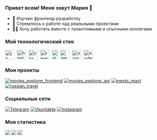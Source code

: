 ### Привет всем! Меня зовут Мария 👋 

- 🌱 Изучаю фронтенд-разработку
- 🚀 Стремлюсь к работе над реальными проектами
- 👨‍💻 Хочу работать вместе с талантливыми и опытными коллегами

### Мой технологический стек
<img src="https://cdn.jsdelivr.net/gh/devicons/devicon/icons/javascript/javascript-original.svg" title="js" width="30" height="30"/>&nbsp;
<img src="https://cdn.jsdelivr.net/gh/devicons/devicon/icons/html5/html5-original.svg" title="html" width="30" height="30"/>&nbsp;
<img src="https://cdn.jsdelivr.net/gh/devicons/devicon/icons/css3/css3-original.svg" title="css" width="30" height="30"/>&nbsp;
<img src="https://cdn.jsdelivr.net/gh/devicons/devicon/icons/react/react-original.svg" title="react" width="30" height="30"/>&nbsp;
<img src="https://cdn.jsdelivr.net/gh/devicons/devicon/icons/git/git-plain.svg" title="git" width="20" height="30"/>&nbsp;
<img src="https://cdn.jsdelivr.net/gh/devicons/devicon/icons/webpack/webpack-original.svg" title="webpack" width="30" height="30"/>&nbsp;
<img src="https://cdn.jsdelivr.net/gh/devicons/devicon/icons/npm/npm-original-wordmark.svg" title="npm" width="30" height="30"/>&nbsp;
<img src="https://cdn.jsdelivr.net/gh/devicons/devicon/icons/nodejs/nodejs-original.svg" title="node" width="30" height="30"/>&nbsp;

### Мои проекты
[![movies_explorer_frontend](https://img.shields.io/badge/-movies_explorer_frontend-090909?style=for-the-badge&logoColor=27A0D9)](https://github.com/mmsnegova/movies-explorer-frontend)
[![movies_explorer_api](https://img.shields.io/badge/-movies_explorer_api-090909?style=for-the-badge&logoColor=27A0D9)](https://github.com/mmsnegova/movies-explorer-api)
[![mesto_react](https://img.shields.io/badge/-mesto_react-090909?style=for-the-badge&logoColor=27A0D9)](https://github.com/mmsnegova/mesto-react)
[![russian_travel](https://img.shields.io/badge/-russian_travel-090909?style=for-the-badge&logoColor=27A0D9)](https://github.com/mmsnegova/russian-travel)

### Социальные сети
[![Telegram](https://img.shields.io/badge/-Telegram-090909?style=for-the-badge&logo=telegram&logoColor=27A0D9)](https://t.me/mmsnegova)
[![Vkontakte](https://img.shields.io/badge/-Vkontakte-090909?style=for-the-badge&logo=Vk&logoColor=4F7DB3)](https://vk.com/sukhanova_96)
[![Instagram](https://img.shields.io/badge/-Instagram-090909?style=for-the-badge&logo=instagram&logoColor=B4068E)](https://www.instagram.com/snegova_96)

### Моя статистика
<div>
	<img src="https://github-profile-summary-cards.vercel.app/api/cards/profile-details?username=mmsnegova&theme=github_dark"/>
	<img src="https://github-profile-summary-cards.vercel.app/api/cards/most-commit-language?username=mmsnegova&theme=github_dark"/>
	<img src="https://github-profile-summary-cards.vercel.app/api/cards/stats?username=mmsnegova&theme=github_dark"/>
</div>
